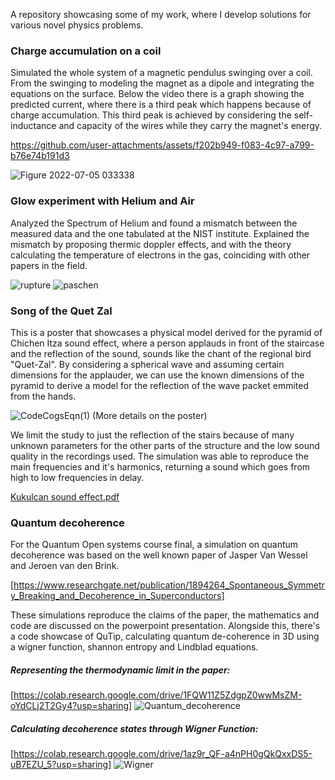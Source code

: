 A repository showcasing some of my work, where I develop solutions for various novel physics problems.

### Charge accumulation on a coil

Simulated the whole system of a magnetic pendulus swinging over a coil. From the swinging to modeling the
magnet as a dipole and integrating the equations on the surface. Below the video there is a graph showing the predicted
current, where there is a third peak which happens because of charge accumulation. This third peak is achieved by considering
the self-inductance and capacity of the wires while they carry the magnet's energy.

https://github.com/user-attachments/assets/f202b949-f083-4c97-a799-b76e74b191d3

![Figure 2022-07-05 033338](https://github.com/user-attachments/assets/f5fc8505-c65a-4184-a886-f5cbc0d4184a)

### Glow experiment with Helium and Air

Analyzed the Spectrum of Helium and found a mismatch between the measured data and the 
one tabulated at the NIST institute. Explained the mismatch by proposing thermic doppler effects,
and with the theory calculating the temperature of electrons in the gas, coinciding with other
papers in the field.

![rupture](https://github.com/user-attachments/assets/cc3f264c-64e6-43ec-9909-a5a05efc0139)
![paschen](https://github.com/user-attachments/assets/6c065103-0804-4193-9643-7945878a8960)

### Song of the Quet Zal

This is a poster that showcases a physical model derived for the pyramid of Chichen Itza sound effect, where a person applauds in front of the staircase and the reflection of the sound, sounds like the chant of the regional bird "Quet-Zal".
By considering a spherical wave and assuming certain dimensions for the applauder, we can use the known dimensions of the pyramid to derive a model for the reflection of the wave packet emmited from the hands.

![CodeCogsEqn(1)](https://github.com/user-attachments/assets/cd5161bf-c145-42ee-b59b-3655ae8f4510)
(More details on the poster)

We limit the study to just the reflection of the stairs because of many unknown parameters for the other parts of the structure and the low sound quality in the recordings used. The simulation was able to reproduce the main frequencies and it's harmonics, returning a sound which goes from high to low frequencies in delay.

[Kukulcan sound effect.pdf](https://github.com/user-attachments/files/18042911/Kukulcan.sound.effect.pdf)

### Quantum decoherence

For the Quantum Open systems course final, a simulation on quantum decoherence was based on the well known paper of Jasper Van Wessel and Jeroen van den Brink. 

[https://www.researchgate.net/publication/1894264_Spontaneous_Symmetry_Breaking_and_Decoherence_in_Superconductors]

These simulations reproduce the claims of the paper, the mathematics and code are discussed on the powerpoint presentation. Alongside this, there's 
a code showcase of QuTip, calculating quantum de-coherence in 3D using a wigner function, shannon entropy and Lindblad equations.

##### Representing the thermodynamic limit in the paper:
[https://colab.research.google.com/drive/1FQW11Z5ZdgpZ0wwMsZM-oYdCLj2T2Gy4?usp=sharing]
![Quantum_decoherence](https://github.com/user-attachments/assets/0aeacc83-cfb6-499f-9f82-8aa3a5cbce5c)

##### Calculating decoherence states through Wigner Function:
[https://colab.research.google.com/drive/1az9r_QF-a4nPH0gQkQxxDS5-uB7EZU_5?usp=sharing]
![Wigner](https://github.com/user-attachments/assets/2aaa081b-5cc8-45da-b938-d4122ea4378b)


